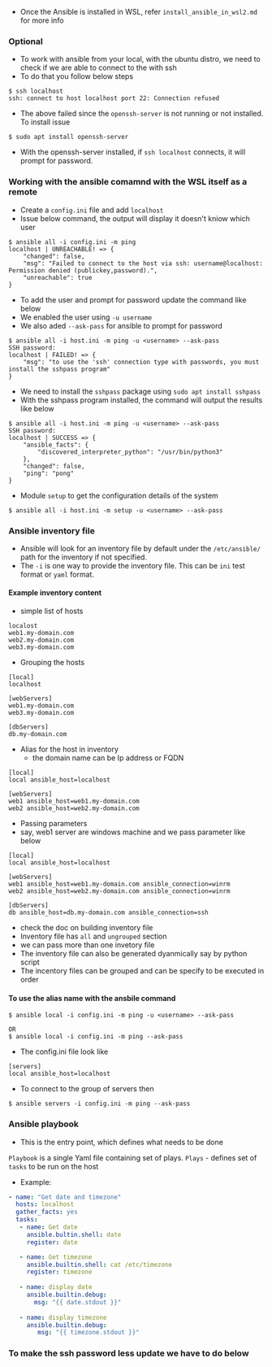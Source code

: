 - Once the Ansible is installed in WSL, refer `install_ansible_in_wsl2.md` for more info

### Optional
- To work with ansible from your local, with the ubuntu distro, we need to check if we are able to connect to the with ssh
- To do that you follow below steps

```
$ ssh localhost
ssh: connect to host localhost port 22: Connection refused
```
- The above failed since the `openssh-server` is not running or not installed. To install issue

```
$ sudo apt install openssh-server
```
- With the openssh-server installed, if `ssh localhost` connects, it will prompt for password.

### Working with the ansible comamnd with the WSL itself as a remote 

- Create a `config.ini` file and add `localhost`
- Issue below command, the output will display it doesn't kniow which user
```
$ ansible all -i config.ini -m ping
localhost | UNREACHABLE! => {
    "changed": false,
    "msg": "Failed to connect to the host via ssh: username@localhost: Permission denied (publickey,password).",
    "unreachable": true
}
```
- To add the user and prompt for password update the command like below
- We enabled the user using `-u username`
- We also aded `--ask-pass` for ansible to prompt for password

```
$ ansible all -i host.ini -m ping -u <username> --ask-pass
SSH password:
localhost | FAILED! => {
    "msg": "to use the 'ssh' connection type with passwords, you must install the sshpass program"
}
```

- We need to install the `sshpass` package using `sudo apt install sshpass`
- With the sshpass program installed, the command will output the results like below
```
$ ansible all -i host.ini -m ping -u <username> --ask-pass
SSH password:
localhost | SUCCESS => {
    "ansible_facts": {
        "discovered_interpreter_python": "/usr/bin/python3"
    },
    "changed": false,
    "ping": "pong"
}
```

- Module `setup` to get the configuration details of the system
```
$ ansible all -i host.ini -m setup -u <username> --ask-pass
```

### Ansible inventory file
- Ansible will look for an inventory file by default under the `/etc/ansible/` path for the inventory if not specified.
- The `-i` is one way to provide the inventory file. This can be `ini` test format or `yaml` format.

#### Example inventory content
- simple list of hosts
```
localost
web1.my-domain.com
web2.my-domain.com
web3.my-domain.com
```
- Grouping the hosts
```
[local]
localhost

[webServers]
web1.my-domain.com
web3.my-domain.com

[dbServers]
db.my-domain.com
```
- Alias for the host in inventory
  - the domain name can be Ip address or FQDN
```
[local]
local ansible_host=localhost

[webServers]
web1 ansible_host=web1.my-domain.com
web2 ansible_host=web2.my-domain.com
```
- Passing parameters
- say, web1 server are windows machine and we pass parameter like below
```
[local]
local ansible_host=localhost

[webServers]
web1 ansible_host=web1.my-domain.com ansible_connection=winrm
web2 ansible_host=web2.my-domain.com ansible_connection=winrm

[dbServers]
db ansible_host=db.my-domain.com ansible_connection=ssh
```
- check the doc on building inventory file
- Inventory file has `all` and `ungrouped` section
- we can pass more than one invetory file
- The inventory file can also be generated dyanmically say by python script
- The incentory files can be grouped and can be specify to be executed in order

#### To use the alias name with the ansbile command

```
$ ansible local -i config.ini -m ping -u <username> --ask-pass

OR
$ ansible local -i config.ini -m ping --ask-pass
```

- The config.ini file look like
```
[servers]
local ansible_host=localhost
```

- To connect to the group of servers then

```
$ ansible servers -i config.ini -m ping --ask-pass
```

### Ansible playbook
- This is the entry point, which defines what needs to be done

`Playbook` is a single Yaml file containing set of plays.
`Plays` - defines set of `tasks` to be run on the host

- Example:
```yaml
- name: "Get date and timezone"
  hosts: localhost
  gather_facts: yes
  tasks:
   - name: Get date
     ansible.bultin.shell: date
     register: date

   - name: Get timezone
     ansible.builtin.shell: cat /etc/timezone
     register: timezone
    
   - name: display date
     ansible.builtin.debug:
       msg: "{{ date.stdout }}"
    
   - name: display timezone
     ansible.builtin.debug:
        msg: "{{ timezone.stdout }}"
```

### To make the ssh password less update we have to do below
